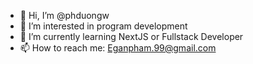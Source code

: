 - 👋 Hi, I’m @phduongw
- 👀 I’m interested in program development
- 🌱 I’m currently learning NextJS or Fullstack Developer
- 📫 How to reach me: Eganpham.99@gmail.com

<!---
phduongw/phduongw is a ✨ special ✨ repository because its `README.md` (this file) appears on your GitHub profile.
You can click the Preview link to take a look at your changes.
--->
